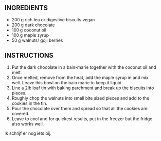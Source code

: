 ## **INGREDIENTS**
 
* 200 g rich tea or digestive biscuits vegan
* 200 g dark chocolate
* 100 g coconut oil
* 100 g maple syrup
* 50 g walnuts/ goji berries

## **INSTRUCTIONS**
 
1. Put the dark chocolate in a bain-marie together with the coconut oil and melt. 
2. Once melted, remove from the heat, add the maple syrup in and mix well. Leave this bowl on the bain marie to keep it liquid.
3. Line a 2lb loaf tin with baking parchment and break up the biscuits into pieces.
4. Roughly chop the walnuts into small bite sized pieces and add to the cookies in the tin. 
5. Pour the chocolate over them and spread so that all the cookies are covered.
6. Leave to cool and for quickest results, put in the freezer but the fridge also works well.

Ik schrijf er nog iets bij.
